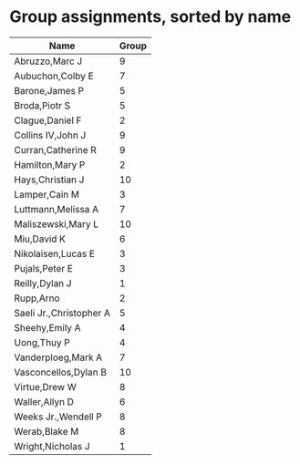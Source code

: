 # Group assignments, sorted by name #


| Name | Group |  
|  ------	| ------	|  
| Abruzzo,Marc J | 9 |
| Aubuchon,Colby E | 7 |
| Barone,James P | 5 |
| Broda,Piotr S | 5 |
| Clague,Daniel F | 2 |
| Collins IV,John J | 9 |
| Curran,Catherine R | 9 |
| Hamilton,Mary P | 2 |
| Hays,Christian J | 10 |
| Lamper,Cain M | 3 |
| Luttmann,Melissa A | 7 |
| Maliszewski,Mary L | 10 |
| Miu,David K | 6 |
| Nikolaisen,Lucas E | 3 |
| Pujals,Peter E | 3 |
| Reilly,Dylan J | 1 |
| Rupp,Arno | 2 |
| Saeli Jr.,Christopher A | 5 |
| Sheehy,Emily A | 4 |
| Uong,Thuy P | 4 |
| Vanderploeg,Mark A | 7 |
| Vasconcellos,Dylan B | 10 |
| Virtue,Drew W | 8 |
| Waller,Allyn D | 6 |
| Weeks Jr.,Wendell P | 8 |
| Werab,Blake M | 8 |
| Wright,Nicholas J | 1 |
